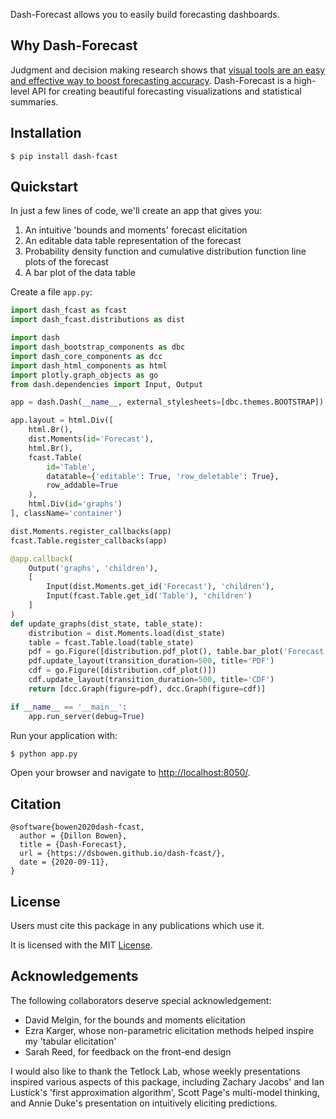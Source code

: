 Dash-Forecast allows you to easily build forecasting dashboards.

## Why Dash-Forecast

Judgment and decision making research shows that <a href="http://journal.sjdm.org/13/131029/jdm131029.pdf" target="_blank">visual tools are an easy and effective way to boost forecasting accuracy</a>. Dash-Forecast is a high-level API for creating beautiful forecasting visualizations and statistical summaries.

## Installation

```
$ pip install dash-fcast
```

## Quickstart

In just a few lines of code, we'll create an app that gives you:

1. An intuitive 'bounds and moments' forecast elicitation
2. An editable data table representation of the forecast
3. Probability density function and cumulative distribution function line plots of the forecast
4. A bar plot of the data table

Create a file `app.py`:

```python
import dash_fcast as fcast
import dash_fcast.distributions as dist

import dash
import dash_bootstrap_components as dbc
import dash_core_components as dcc
import dash_html_components as html
import plotly.graph_objects as go
from dash.dependencies import Input, Output

app = dash.Dash(__name__, external_stylesheets=[dbc.themes.BOOTSTRAP])

app.layout = html.Div([
    html.Br(),
    dist.Moments(id='Forecast'),
    html.Br(),
    fcast.Table(
        id='Table', 
        datatable={'editable': True, 'row_deletable': True},
        row_addable=True
    ),
    html.Div(id='graphs')
], className='container')

dist.Moments.register_callbacks(app)
fcast.Table.register_callbacks(app)

@app.callback(
    Output('graphs', 'children'),
    [
        Input(dist.Moments.get_id('Forecast'), 'children'),
        Input(fcast.Table.get_id('Table'), 'children')
    ]
)
def update_graphs(dist_state, table_state):
    distribution = dist.Moments.load(dist_state)
    table = fcast.Table.load(table_state)
    pdf = go.Figure([distribution.pdf_plot(), table.bar_plot('Forecast')])
    pdf.update_layout(transition_duration=500, title='PDF')
    cdf = go.Figure([distribution.cdf_plot()])
    cdf.update_layout(transition_duration=500, title='CDF')
    return [dcc.Graph(figure=pdf), dcc.Graph(figure=cdf)]

if __name__ == '__main__':
    app.run_server(debug=True)
```

Run your application with:

```bash
$ python app.py
```

Open your browser and navigate to <http://localhost:8050/>.

## Citation

```
@software{bowen2020dash-fcast,
  author = {Dillon Bowen},
  title = {Dash-Forecast},
  url = {https://dsbowen.github.io/dash-fcast/},
  date = {2020-09-11},
}
```

## License

Users must cite this package in any publications which use it.

It is licensed with the MIT [License](https://github.com/dsbowen/dash-fcast/blob/master/LICENSE).

## Acknowledgements

The following collaborators deserve special acknowledgement:

- David Melgin, for the bounds and moments elicitation
- Ezra Karger, whose non-parametric elicitation methods helped inspire my 'tabular elicitation'
- Sarah Reed, for feedback on the front-end design

I would also like to thank the Tetlock Lab, whose weekly presentations inspired various aspects of this package, including Zachary Jacobs' and Ian Lustick's 'first approximation algorithm', Scott Page's multi-model thinking, and Annie Duke's presentation on intuitively eliciting predictions.